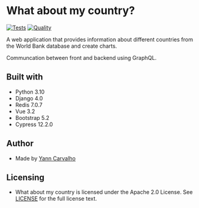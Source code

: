 # What about my country? #

[![Tests](https://github.com/yanncarvalho/what-about-my-country/actions/workflows/tests.yml/badge.svg?branch=main)](https://github.com/yanncarvalho/what-about-my-country/actions/workflows/tests.yml)
[![Quality](https://github.com/yanncarvalho/what-about-my-country/actions/workflows/quality.yml/badge.svg?branch=main)](https://github.com/yanncarvalho/what-about-my-country/actions/workflows/quality.yml)

A web application that provides information about different countries from the World Bank database and create charts.

Communcation between front and backend using GraphQL.

## Built with ##

- Python 3.10
- Django 4.0
- Redis 7.0.7
- Vue 3.2
- Bootstrap 5.2
- Cypress 12.2.0

## Author ##

- Made by [Yann Carvalho](https://www.linkedin.com/in/yann-carvalho-764abab6/)

## Licensing ##

- What about my country is licensed under the Apache 2.0 License. See [LICENSE](LICENSE) for the full license text.

